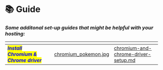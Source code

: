 # 📚 Guide

### _Some additonal set-up guides that might be helpful with your hosting:_



<table data-view="cards"><thead><tr><th></th><th data-type="select" data-multiple></th><th data-hidden data-card-cover data-type="files"></th><th data-hidden data-card-target data-type="content-ref"></th></tr></thead><tbody><tr><td><em><mark style="color:blue;"><strong>Install Chromium &#x26; Chrome driver</strong></mark></em></td><td></td><td><a href="../../.gitbook/assets/chromium_pokemon.jpg">chromium_pokemon.jpg</a></td><td><a href="chromium-and-chrome-driver-setup.md">chromium-and-chrome-driver-setup.md</a></td></tr></tbody></table>

